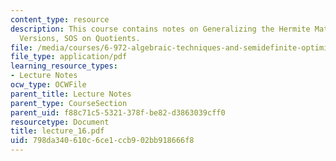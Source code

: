 ```yaml
---
content_type: resource
description: This course contains notes on Generalizing the Hermite Matrix, Parametric
  Versions, SOS on Quotients.
file: /media/courses/6-972-algebraic-techniques-and-semidefinite-optimization-spring-2006/798da340610c6ce1ccb902bb918666f8_lecture_16.pdf
file_type: application/pdf
learning_resource_types:
- Lecture Notes
ocw_type: OCWFile
parent_title: Lecture Notes
parent_type: CourseSection
parent_uid: f88c71c5-5321-378f-be82-d3863039cff0
resourcetype: Document
title: lecture_16.pdf
uid: 798da340-610c-6ce1-ccb9-02bb918666f8
---
```

